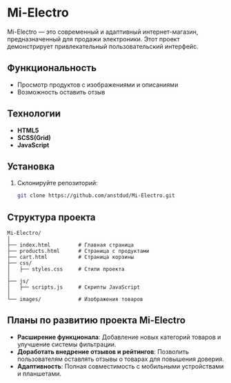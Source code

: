 # Mi-Electro

Mi-Electro — это современный и адаптивный интернет-магазин, предназначенный для продажи электроники. Этот проект демонстрирует привлекательный пользовательский интерфейс.

## Функциональность

- Просмотр продуктов с изображениями и описаниями
- Возможность оставить отзыв

## Технологии

- **HTML5**
- **SCSS(Grid)**
- **JavaScript**

## Установка

1. Склонируйте репозиторий:
   ```bash
   git clone https://github.com/anstdud/Mi-Electro.git

## Структура проекта
```
Mi-Electro/
│
├── index.html         # Главная страница
├── products.html      # Страница с продуктами
├── cart.html          # Страница корзины
├── css/
│   ├── styles.css     # Стили проекта
│
├── js/
│   ├── scripts.js     # Скрипты JavaScript
│
└── images/            # Изображения товаров
```

## Планы по развитию проекта Mi-Electro

- **Расширение функционала**: Добавление новых категорий товаров и улучшение системы фильтрации.
- **Доработать внедрение отзывов и рейтингов**: Позволить пользователям оставлять отзывы о товарах для повышения доверия.
- **Адаптивность**: Полная совместимость с мобильными устройствами и планшетами.
